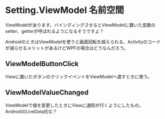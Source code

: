 ﻿# Setting.ViewModel 名前空間

ViewModelがあります。バインディングさせるとViewModelに置いた変数のsetter、getterが呼ばれるようになるそうですよ？

AndroidのときはViewModelを使うと画面回転を超えられる、Activityのコードが減らせるメリットがあるけどWPFの場合はどうなんだろう。

## ViewModelButtonClick
Viewに置いたボタンのクリックイベントをViewModelへ渡すときに使う。  

## ViewModelValueChanged
ViewModelで値を変更したときにViewに通知が行くようにしたもの。  
AndroidのLiveData的な？